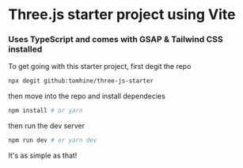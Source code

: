 # Three.js starter project using Vite

### Uses TypeScript and comes with GSAP & Tailwind CSS installed

To get going with this starter project, first degit the repo

```zsh
npx degit github:tomhine/three-js-starter
```

then move into the repo and install dependecies

```zsh
npm install # or yarn
```

then run the dev server

```zsh
npm run dev # or yarn dev
```

It's as simple as that!
